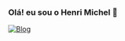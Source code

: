 
### Olá! eu sou o Henri Michel 🤚
[![Blog](https://img.shields.io/website?label=HenriMichel.com&style=for-the-badge&url=https://henrimichel.com/)](https://henri-michel.netlify.app/)
